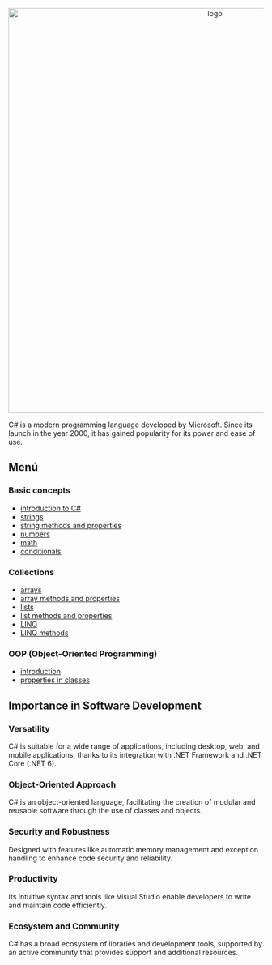 <p align="center"><img src="https://thelittlecoder.com/wp-content/uploads/2021/05/CSharp-Essentials.jpg" width="800" alt="logo"></p>

C# is a modern programming language developed by Microsoft. Since its launch in the year 2000, it has gained popularity for its power and ease of use.
## Menú
### Basic concepts
- [introduction to C#](./README.md)
- [strings](./01_basic_concepts/strings/01_basic.md)
- [string methods and properties](./01_basic_concepts/strings/02_string_methods_and_properties.md)
- [numbers](./01_basic_concepts/numbers/01_basic.md)
- [math](./01_basic_concepts/numbers/02_math.md)
- [conditionals](./01_basic_concepts/condicionals/01_basic.md)

### Collections
- [arrays](./02_Collections/arrays/01_basic.md)
- [array methods and properties](./02_Collections/arrays/02_array_methods_and_properties.md)
- [lists](./02_Collections/lists/01_basic.md)
- [list methods and properties](./02_Collections/lists/02_list_methods_and_properties.md)
- [LINQ](./02_Collections/linq/01_introduction.md)
- [LINQ methods](./02_Collections/linq/02_linq_methods.md)

### OOP (Object-Oriented Programming)
- [introduction](./03_oop/introduction/01_basic.md)
- [properties in classes](./03_oop/introduction/02_properties.md)


## Importance in Software Development

### Versatility
C# is suitable for a wide range of applications, including desktop, web, and mobile applications, thanks to its integration with .NET Framework and .NET Core (.NET 6).

### Object-Oriented Approach
C# is an object-oriented language, facilitating the creation of modular and reusable software through the use of classes and objects.

### Security and Robustness
Designed with features like automatic memory management and exception handling to enhance code security and reliability.

### Productivity
Its intuitive syntax and tools like Visual Studio enable developers to write and maintain code efficiently.

### Ecosystem and Community
C# has a broad ecosystem of libraries and development tools, supported by an active community that provides support and additional resources.


